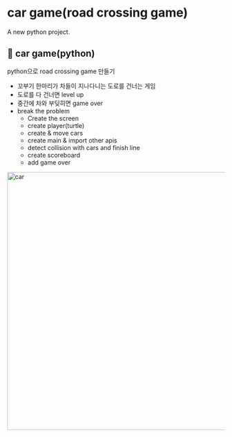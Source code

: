 # car game(road crossing game)

A new python project.

## 🚗 car game(python)
python으로 road crossing game 만들기
+ 꼬부기 한마리가 차들이 지나다니는 도로를 건너는 게임
+ 도로를 다 건너면 level up
+ 중간에 차와 부딪히면 game over
+ break the problem
  + Create the screen
  + create player(turtle)
  + create & move cars
  + create main & import other apis
  + detect collision with cars and finish line
  + create scoreboard
  + add game over

<img width="597" alt="car" src="https://github.com/yeschan119/mini-projects/assets/83147205/8396394e-b6ec-4733-aef9-350691ceb468">
